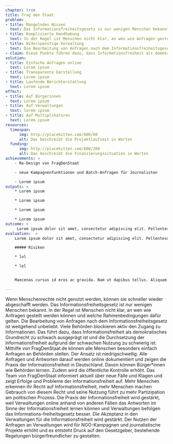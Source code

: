```yaml
---
chapter: true
title: Frag den Staat
problem:
- title: Mangelndes Wissen
  text: Das Informationsfreiheitsgesetz is nur wenigen Menschen bekannt
- title: Komplizierte Handhabung
  text: In der Regel ist Menschen nicht klar, an wen wie Anfragen gestellt werden können und welche Rahmen-bedingungen dafür gelten.
- title: Widerspenstige Verwaltung
  text: Die Bearbeitung von Anfragen nach dem Informationsfreiheitsgesetz ist weitgehend unbeliebt. Viele Behörden blockieren aktiv den Zugang zu Informationen.
- claim: Diese Punkte führen dazu, dass Informationsfreiheit als demokratisches Grundrecht zu schwach ausgeprägt ist und die Durchsetzung der Informationsfreiheit aufgrund der schwachen Nutzung zu schwierig ist
solution:
- title: Einfache Anfragen online
  text: Lorem ipsum
- title: Transparente Darstellung
  text: Lorem ipsum
- title: Laufende Berichterstattung
  text: Lorem ipsum
effect:
- title: Auf Bürgerinnen
  text: Lorem ipsum
- title: Auf Verwaltungen
  text: lorem ipsum
- title: Auf Multiplikatoren
  text: Lorem ipsum
resources:
  timespan:
      img: http://placekitten.com/800/80
      alt: Das beschreibt die Projektlaufzeit in Worten
  funding:
      img: http://placekitten.com/800/260
      alt: Das beschreibt die Finanzierungssituation in Worten
achievements: >
    - Re-Design von FragDenStaat

    - neue Kampagnenfunktionen und Batch-Anfragen für Journalisten

    - Lorem ipsum
outputs: >
    * Lorem ipsum

    * Lorem ipsum

    * Lorem ipsum

    * Lorem ipsum
outcome: >
     Lorem ipsum dolor sit amet, consectetur adipiscing elit. Pellentesque vitae nisi volutpat, fringilla sapien ut, luctus ligula. Maecenas cursus id eros ac gravida. Nam ut dapibus tellus. Aliquam pharetra, massa quis aliquam viverra, erat dolor aliquet massa, at elementum dolor nunc sed tellus. Sed varius at lorem a blandit. Sed eleifend, orci eu viverra ultricies, neque nunc mattis nulla, eu mollis tellus justo eu turpis. Praesent rhoncus eros odio, ut commodo lorem commodo vitae.
evaluation:  >
    Lorem ipsum dolor sit amet, consectetur adipiscing elit. Pellentesque vitae nisi volutpat, fringilla sapien ut, luctus ligula. Maecenas cursus id eros ac gravida. Nam ut dapibus tellus. Aliquam pharetra, massa quis aliquam viverra.

    ##### Risiken

    * lol

    * lel


    Maecenas cursus id eros ac gravida. Nam ut dapibus tellus. Aliquam pharetra, massa quis aliquam viverra.

---
```


Wenn Menschenrechte nicht genutzt werden, können sie schneller wieder abgeschafft werden. Das Informationsfreiheitsgesetz ist nur wenigen Menschen bekannt. In der Regel ist Menschen nicht klar, an wen wie Anfragen gestellt werden können und welche Rahmenbedingungen dafür gelten. Die Bearbeitung von Anfragen nach dem Informationsfreiheitsgesetz ist weitgehend unbeliebt. Viele Behörden blockieren aktiv den Zugang zu Informationen. Das führt dazu, dass Informationsfreiheit als demokratisches Grundrecht zu schwach ausgeprägt ist und die Durchsetzung der Informationsfreiheit aufgrund der schwachen Nutzung zu schwierig ist. Mithilfe von FragDenStaat.de können alle Menschen besonders einfach Anfragen an Behörden stellen. Der Ansatz ist niedrigschwellig. Alle Anfragen und Antworten darauf werden online dokumentiert und zeigen die Praxis der Informationsfreiheit in Deutschland. Davon können Bürger*innen wie Behörden lernen. Zudem wird die öffentliche Kontrolle erhöht. Das Team von FragDenStaat informiert aktuell über neue Fälle und Klagen und zeigt Erfolge und Probleme der Informationsfreiheit auf. Mehr Menschen erkennen ihr Recht auf Informationsfreiheit, mehr Menschen machen Gebrauch von diesem Recht und seine Nutzung führt zu mehr Partizipation am politischen Prozess. Die Praxis der Informationsfreiheit wird gestärkt, weil Verwaltungen online anhand von anderen Fällen das Antworten im Sinne der Informationsfreiheit lernen können und Verwaltungen befolgen das Informations-freiheitsgesetz besser. Die Akzeptanz in den Verwaltungen für die Informationsfreiheit wird gestärkt. Der Nutzen der Anfragen an Verwaltungen wird für NGO-Kampagnen und journalistische Projekte erhöht und es entsteht Druck auf den Gesetzgeber, bestehende Regelungen bürgerfreundlicher zu gestalten.
